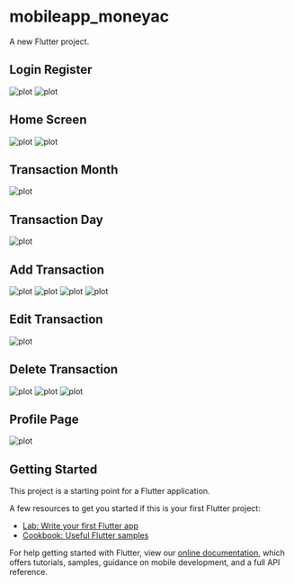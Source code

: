 # mobileapp_moneyac

A new Flutter project.

## Login Register
![plot](./screenshots/1.png)
![plot](./screenshots/2.png)

## Home Screen
![plot](./screenshots/3.png)
![plot](./screenshots/4.png)

## Transaction Month
![plot](./screenshots/5.png)

## Transaction Day
![plot](./screenshots/6.png)

## Add Transaction
![plot](./screenshots/7.png)
![plot](./screenshots/8.png)
![plot](./screenshots/9.png)
![plot](./screenshots/10.png)

## Edit Transaction
![plot](./screenshots/11.png)

## Delete Transaction
![plot](./screenshots/12.png)
![plot](./screenshots/14.png)
![plot](./screenshots/15.png)

## Profile Page
![plot](./screenshots/16.png)


## Getting Started

This project is a starting point for a Flutter application.

A few resources to get you started if this is your first Flutter project:

- [Lab: Write your first Flutter app](https://flutter.dev/docs/get-started/codelab)
- [Cookbook: Useful Flutter samples](https://flutter.dev/docs/cookbook)

For help getting started with Flutter, view our
[online documentation](https://flutter.dev/docs), which offers tutorials,
samples, guidance on mobile development, and a full API reference.
